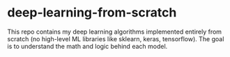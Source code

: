 # deep-learning-from-scratch
This repo contains my deep learning algorithms implemented entirely from scratch (no high-level ML libraries like sklearn, keras, tensorflow). The goal is to understand the math and logic behind each model.
